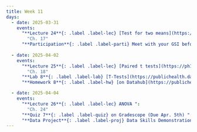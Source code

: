 ```yaml
---
title: Week 11
days:
  - date: 2025-03-31
    events:
      "**Lecture 24**{: .label .label-lec} [Test for two means](https://ph142-ucb.github.io/sp25/src/lec/flavors-of-t.pdf)[(recording)](https://bcourses.berkeley.edu/courses/1540322/pages/two-sample-t) ":
        "Ch. 17"
      "**Participation**{: .label .label-parti} Meet with your GSI before submitting Part II ": 
      
  - date: 2025-04-02
    events:
      "**Lecture 25**{: .label .label-lec} [Paired t tests](https://ph142-ucb.github.io/sp25/src/lec/l26_pairedt.pdf) ":
        "Ch. 18"
      "**Lab 8**{: .label .label-lab} [T-Tests](https://publichealth.datahub.berkeley.edu/hub/user-redirect/git-pull?repo=https%3A%2F%2Fgithub.com%2Fph142-ucb%2Fph142-sp25&urlpath=rstudio%2F&branch=master) (Due Apr. 5th)":
      "**Homework 8**{: .label .label-hw} [on Datahub](https://publichealth.datahub.berkeley.edu/hub/user-redirect/git-pull?repo=https%3A%2F%2Fgithub.com%2Fph142-ucb%2Fph142-sp25&urlpath=rstudio%2F&branch=master) ":

  - date: 2025-04-04
    events:
      "**Lecture 26**{: .label .label-lec} ANOVA ": 
        "Ch. 24"
      "**Quiz 7**{: .label .label-quiz} on Gradescope (Due Apr. 5th) ":
      "**Data Project**{: .label .label-proj} Data Skills Demonstration Part II (Due 10:00 PM PST)":
---
```


